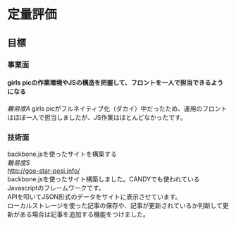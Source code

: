 # 定量評価

## 目標

### 事業面

#### girls picの作業環境やJSの構造を把握して、フロントを一人で担当できるようになる  
*難易度A*
girls picがフルネイティブ化（ダカイ）中だったため、運用のフロントはほぼ一人で担当しましたが、JS作業はほとんどなかったです。

### 技術面
backbone.jsを使ったサイトを構築する  
*難易度S*    
http://goo-star-posi.info/  
backbone.jsを使ったサイト構築しました。CANDYでも使われているJavascriptのフレームワークです。  
APIを叩いてJSON形式のデータをサイトに表示させています。  
ローカルストレージを使った記事の保存や、記事が更新されているか判断して更新がある場合は記事を追加する機能をつけました。


